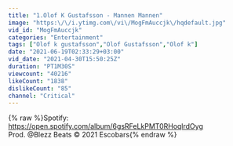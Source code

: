 ```yaml
---
title: "1.Olof K Gustafsson - Mannen Mannen"
image: "https:\/\/i.ytimg.com\/vi\/MogFmAuccjk\/hqdefault.jpg"
vid_id: "MogFmAuccjk"
categories: "Entertainment"
tags: ["Olof k gustafsson","Olof Gustafsson","Olof k"]
date: "2021-06-19T02:33:29+03:00"
vid_date: "2021-04-30T15:50:25Z"
duration: "PT1M30S"
viewcount: "40216"
likeCount: "1838"
dislikeCount: "85"
channel: "Critical"
---
```

{% raw %}Spotify: <a rel="nofollow" target="blank" href="https://open.spotify.com/album/6gsRFeLkPMT0RHoqlrdOyg">https://open.spotify.com/album/6gsRFeLkPMT0RHoqlrdOyg</a><br />Prod. @Blezz Beats © 2021 Escobars{% endraw %}
